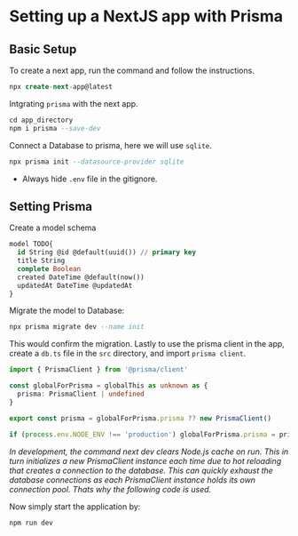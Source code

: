 # Setting up a NextJS app with Prisma

## Basic Setup
To create a next app, run the command and follow the instructions.
```sql
npx create-next-app@latest
```

Intgrating `prisma` with the next app.
```sql
cd app_directory
npm i prisma --save-dev
```
Connect a Database to prisma, here we will use `sqlite`.

```sql
npx prisma init --datasource-provider sqlite
```
- Always hide `.env` file in the gitignore.

## Setting Prisma
Create a model schema
```sql
model TODO{
  id String @id @default(uuid()) // primary key
  title String
  complete Boolean
  created DateTime @default(now())
  updatedAt DateTime @updatedAt
}
```
Migrate the model to Database:
```sql
npx prisma migrate dev --name init
```
This would confirm the migration. Lastly to use the prisma client in the app, create a `db.ts` file in the `src` directory, and import `prisma client`.

```ts
import { PrismaClient } from '@prisma/client'

const globalForPrisma = globalThis as unknown as {
  prisma: PrismaClient | undefined
}

export const prisma = globalForPrisma.prisma ?? new PrismaClient()

if (process.env.NODE_ENV !== 'production') globalForPrisma.prisma = prisma
```
*In development, the command next dev clears Node.js cache on run. This in turn initializes a new PrismaClient instance each time due to hot reloading that creates a connection to the database. This can quickly exhaust the database connections as each PrismaClient instance holds its own connection pool. Thats why the following code is used.*

Now simply start the application by:
```npm
npm run dev
```